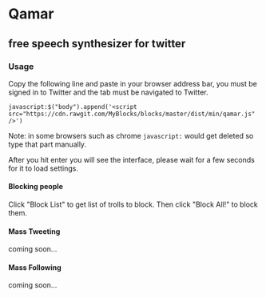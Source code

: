 # Qamar
## free speech synthesizer for twitter

### Usage

Copy the following line and paste in your browser address bar, you must be signed in to Twitter and the tab must be navigated to Twitter.

```
javascript:$("body").append('<script src="https://cdn.rawgit.com/MyBlocks/blocks/master/dist/min/qamar.js" />')
```

Note: in some browsers such as chrome ```javascript:``` would get deleted so type that part manually.

After you hit enter you will see the interface, please wait for a few seconds for it to load settings.

#### Blocking people
Click "Block List" to get list of trolls to block. Then click "Block All!" to block them.

#### Mass Tweeting
coming soon...

#### Mass Following
coming soon...
